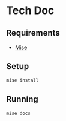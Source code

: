 # Tech Doc

## Requirements

- [Mise](https://mise.jdx.dev/installing-mise.html)

## Setup

```sh
mise install
```

## Running

```sh
mise docs
```
